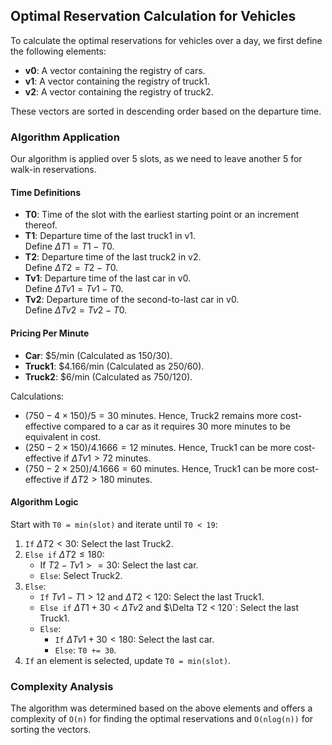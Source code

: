 ## Optimal Reservation Calculation for Vehicles

To calculate the optimal reservations for vehicles over a day, we first define the following elements:

- **v0**: A vector containing the registry of cars.
- **v1**: A vector containing the registry of truck1.
- **v2**: A vector containing the registry of truck2.

These vectors are sorted in descending order based on the departure time.

### Algorithm Application

Our algorithm is applied over 5 slots, as we need to leave another 5 for walk-in reservations.

#### Time Definitions

- **T0**: Time of the slot with the earliest starting point or an increment thereof.
- **T1**: Departure time of the last truck1 in v1.  
  Define $\Delta T1 = T1 - T0$.
- **T2**: Departure time of the last truck2 in v2.  
  Define $\Delta T2 = T2 - T0$.
- **Tv1**: Departure time of the last car in v0.  
  Define $\Delta Tv1 = Tv1 - T0$.
- **Tv2**: Departure time of the second-to-last car in v0.  
  Define $\Delta Tv2 = Tv2 - T0$.

#### Pricing Per Minute

- **Car**: $\$5/\text{min}$ (Calculated as $150/30$).
- **Truck1**: $\$4.166/\text{min}$ (Calculated as $250/60$).
- **Truck2**: $\$6/\text{min}$ (Calculated as $750/120$).

Calculations:
- $(750 - 4 \times 150) / 5 = 30$ minutes. Hence, Truck2 remains more cost-effective compared to a car as it requires 30 more minutes to be equivalent in cost.
- $(250 - 2 \times 150) / 4.1666 = 12$ minutes. Hence, Truck1 can be more cost-effective if $\Delta Tv1 > 72$ minutes.
- $(750 - 2 \times 250) / 4.1666 = 60$ minutes. Hence, Truck1 can be more cost-effective if $\Delta T2 > 180$ minutes.

#### Algorithm Logic

Start with `T0 = min(slot)` and iterate until `T0 < 19`:

1. `If` $\Delta T2 < 30$: Select the last Truck2.
2. `Else if` $\Delta T2 \leq 180$:
    - If $T2 - Tv1 >= 30$: Select the last car.
    - `Else`: Select Truck2.
3. `Else`:
    - `If` $Tv1 - T1 > 12$ and $\Delta T2 < 120$: Select the last Truck1.
    - `Else if` $\Delta T1 + 30 < \Delta Tv2$ and $\Delta T2 < 120`: Select the last Truck1.
    - `Else`:
        - `If` $\Delta Tv1 + 30 < 180$: Select the last car.
        - `Else`: `T0 += 30`.
4. `If` an element is selected, update `T0 = min(slot)`.

### Complexity Analysis

The algorithm was determined based on the above elements and offers a complexity of `O(n)` for finding the optimal reservations and `O(nlog(n))` for sorting the vectors.
